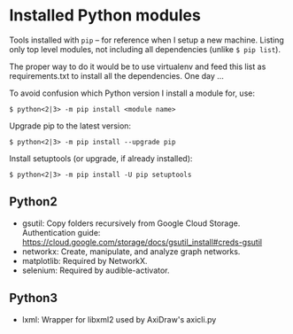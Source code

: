 # Installed Python modules

Tools installed with `pip` – for reference when I setup a new machine. Listing only top level modules, not including all dependencies (unlike `$ pip list`).

The proper way to do it would be to use virtualenv and feed this list as requirements.txt to install all the dependencies. One day …

To avoid confusion which Python version I install a module for, use:

    $ python<2|3> -m pip install <module name>

Upgrade pip to the latest version:

    $ python<2|3> -m pip install --upgrade pip

Install setuptools (or upgrade, if already installed):

    $ python<2|3> -m pip install -U pip setuptools

## Python2
- gsutil: Copy folders recursively from Google Cloud Storage. Authentication guide: https://cloud.google.com/storage/docs/gsutil_install#creds-gsutil
- networkx: Create, manipulate, and analyze graph networks.
- matplotlib: Required by NetworkX.
- selenium: Required by audible-activator.

## Python3
- lxml: Wrapper for libxml2 used by AxiDraw's axicli.py
